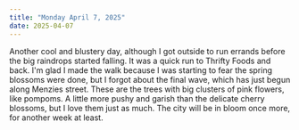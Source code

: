 ```yaml
---
title: "Monday April 7, 2025"
date: 2025-04-07
---
```


Another cool and blustery day, although I got outside to run errands before the big raindrops started falling.  It was a quick run to Thrifty Foods and back.  I'm glad I made the walk because I was starting to fear the spring blossoms were done, but I forgot about the final wave, which has just begun along Menzies street.  These are the trees with big clusters of pink flowers, like pompoms.  A little more pushy and garish than the delicate cherry blossoms, but I love them just as much.  The city will be in bloom once more, for another week at least.
